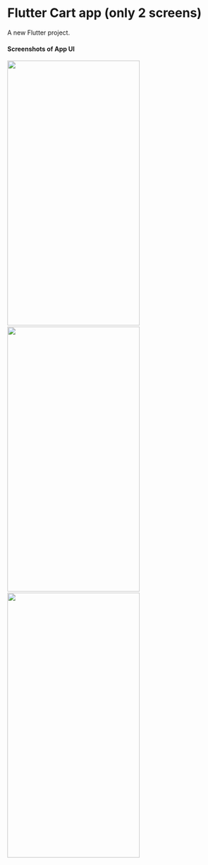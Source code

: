 # Flutter Cart app (only 2 screens)

A new Flutter project.
#### Screenshots of App UI

<p float="left">
<img src="https://github.com/ibsatfatima/flutter-app/assets/91335628/efb9061c-8f23-49da-8e9e-51d84dc0f18e"  width=300 height=600>&emsp;&emsp;  
<img src="https://github.com/ibsatfatima/flutter-app/assets/91335628/4ab34969-44e3-45d6-94c5-d9fdabbbd2d6"  width=300 height=600>&emsp;&emsp; 
<img src="https://github.com/ibsatfatima/flutter-app/assets/91335628/fb73f18c-5753-45ca-8baf-22c2e6b13da7"  width=300 height=600>   
</p>




